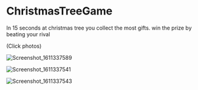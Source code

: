 # ChristmasTreeGame
 In 15 seconds at christmas tree you collect the most gifts.  win the prize by beating your rival
 
 (Click photos)

![Screenshot_1611337589](https://user-images.githubusercontent.com/70522562/105526076-f9ef9080-5cf2-11eb-8ebe-88a7657492ff.png)

![Screenshot_1611337541](https://user-images.githubusercontent.com/70522562/105526084-fcea8100-5cf2-11eb-836f-c1ea44a68b1b.png)

![Screenshot_1611337543](https://user-images.githubusercontent.com/70522562/105526096-007e0800-5cf3-11eb-85e8-7c2978fdb9a4.png)
